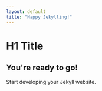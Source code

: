 ```yaml
---
layout: default
title: "Happy Jekylling!"
---
```


# H1 Title
## You're ready to go!

Start developing your Jekyll website.
